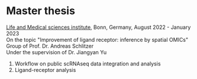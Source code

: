# Master thesis

[Life and Medical sciences institute](https://www.limes-institut-bonn.de/forschung/arbeitsgruppen/unit-2/abteilung-schlitzer/abt-schlitzer-startseite/), Bonn, Germany, August 2022 - January 2023\
On the topic "Improvement of ligand receptor: inference by spatial OMICs"\
Group of Prof. Dr. Andreas Schlitzer\
Under the supervision of Dr. Jiangyan Yu

1. Workflow on public scRNAseq data integration and analysis 
2. Ligand-receptor analysis
